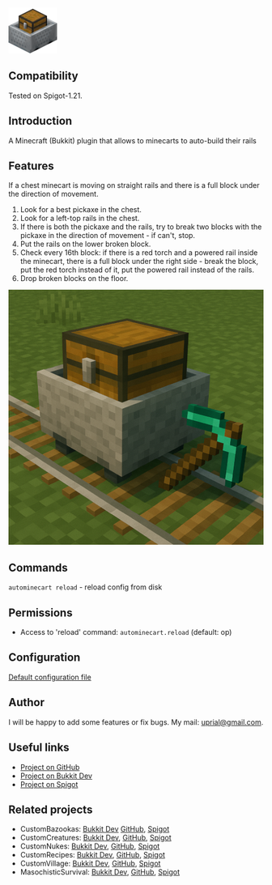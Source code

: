 ![AutoMinecart Logo](images/autominecart-logo.png)

## Compatibility

Tested on Spigot-1.21.

## Introduction

A Minecraft (Bukkit) plugin that allows to minecarts to auto-build their rails

## Features

If a chest minecart is moving on straight rails and there is a full block under the direction of movement.
1. Look for a best pickaxe in the chest. 
2. Look for a left-top rails in the chest. 
3. If there is both the pickaxe and the rails, try to break two blocks with the pickaxe in the direction of movement - if can't, stop. 
4. Put the rails on the lower broken block. 
5. Check every 16th block: if there is a red torch and a powered rail inside the minecart, there is a full block under the right side - break the block, put the red torch instead of it, put the powered rail instead of the rails. 
6. Drop broken blocks on the floor.

![a minecraft picture a chest minecart stays on a railway with a pickaxe in direction of the railway](images/autominecart-promo.png)

## Commands

`autominecart reload` - reload config from disk

## Permissions

* Access to 'reload' command:
`autominecart.reload` (default: op)

## Configuration
[Default configuration file](src/main/resources/config.yml)

## Author
I will be happy to add some features or fix bugs. My mail: uprial@gmail.com.

## Useful links
* [Project on GitHub](https://github.com/uprial/autominecart)
* [Project on Bukkit Dev](TBD)
* [Project on Spigot](TBD)

## Related projects
* CustomBazookas: [Bukkit Dev](https://legacy.curseforge.com/minecraft/bukkit-plugins/custombazookas/) [GitHub](https://github.com/uprial/custombazookas), [Spigot](https://www.spigotmc.org/resources/custombazookas.124997/)
* CustomCreatures: [Bukkit Dev](http://dev.bukkit.org/bukkit-plugins/customcreatures/), [GitHub](https://github.com/uprial/customcreatures), [Spigot](https://www.spigotmc.org/resources/customcreatures.68711/)
* CustomNukes: [Bukkit Dev](http://dev.bukkit.org/bukkit-plugins/customnukes/), [GitHub](https://github.com/uprial/customnukes), [Spigot](https://www.spigotmc.org/resources/customnukes.68710/)
* CustomRecipes: [Bukkit Dev](https://dev.bukkit.org/projects/custom-recipes), [GitHub](https://github.com/uprial/customrecipes/), [Spigot](https://www.spigotmc.org/resources/customrecipes.89435/)
* CustomVillage: [Bukkit Dev](http://dev.bukkit.org/bukkit-plugins/customvillage/), [GitHub](https://github.com/uprial/customvillage/), [Spigot](https://www.spigotmc.org/resources/customvillage.69170/)
* MasochisticSurvival: [Bukkit Dev](https://legacy.curseforge.com/minecraft/bukkit-plugins/masochisticsurvival/), [GitHub](https://github.com/uprial/masochisticsurvival/), [Spigot](https://www.spigotmc.org/resources/masochisticsurvival.124943/)
